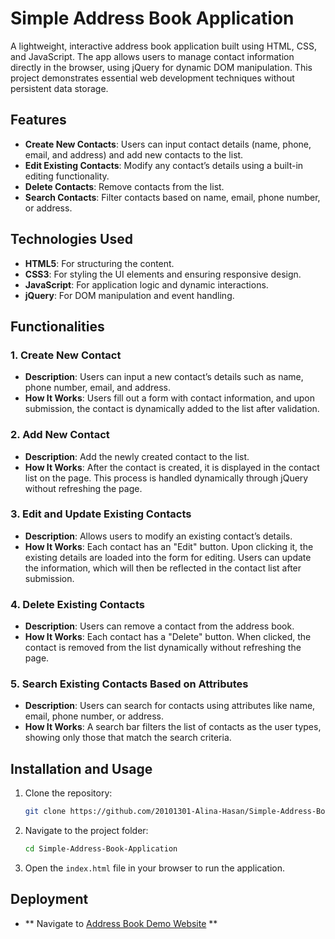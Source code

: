 ﻿# Simple Address Book Application

A lightweight, interactive address book application built using HTML, CSS, and JavaScript. The app allows users to manage contact information directly in the browser, using jQuery for dynamic DOM manipulation. This project demonstrates essential web development techniques without persistent data storage.

## Features

- **Create New Contacts**: Users can input contact details (name, phone, email, and address) and add new contacts to the list.
- **Edit Existing Contacts**: Modify any contact’s details using a built-in editing functionality.
- **Delete Contacts**: Remove contacts from the list.
- **Search Contacts**: Filter contacts based on name, email, phone number, or address.

## Technologies Used

- **HTML5**: For structuring the content.
- **CSS3**: For styling the UI elements and ensuring responsive design.
- **JavaScript**: For application logic and dynamic interactions.
- **jQuery**: For DOM manipulation and event handling.

## Functionalities

### 1. **Create New Contact**
   - **Description**: Users can input a new contact’s details such as name, phone number, email, and address.
   - **How It Works**: Users fill out a form with contact information, and upon submission, the contact is dynamically added to the list after validation.

### 2. **Add New Contact**
   - **Description**: Add the newly created contact to the list.
   - **How It Works**: After the contact is created, it is displayed in the contact list on the page. This process is handled dynamically through jQuery without refreshing the page.

### 3. **Edit and Update Existing Contacts**
   - **Description**: Allows users to modify an existing contact’s details.
   - **How It Works**: Each contact has an "Edit" button. Upon clicking it, the existing details are loaded into the form for editing. Users can update the information, which will then be reflected in the contact list after submission.

### 4. **Delete Existing Contacts**
   - **Description**: Users can remove a contact from the address book.
   - **How It Works**: Each contact has a "Delete" button. When clicked, the contact is removed from the list dynamically without refreshing the page.

### 5. **Search Existing Contacts Based on Attributes**
   - **Description**: Users can search for contacts using attributes like name, email, phone number, or address.
   - **How It Works**: A search bar filters the list of contacts as the user types, showing only those that match the search criteria.

## Installation and Usage

1. Clone the repository:
    ```bash
    git clone https://github.com/20101301-Alina-Hasan/Simple-Address-Book-Application.git
    ```
2. Navigate to the project folder:
    ```bash
    cd Simple-Address-Book-Application
    ```
3. Open the `index.html` file in your browser to run the application.

## Deployment 
- ** Navigate to [Address Book Demo Website](https://20101301-alina-hasan.github.io/Simple-Address-Book-Application/) **
